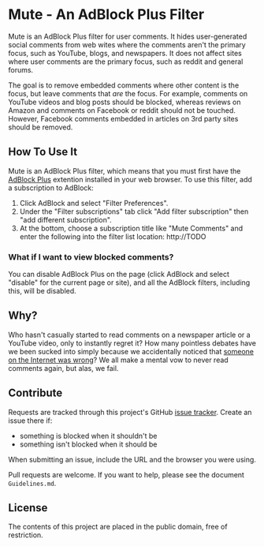 Mute - An AdBlock Plus Filter
===
Mute is an AdBlock Plus filter for user comments. It hides user-generated social comments from web wites where the comments aren't the primary focus, such as YouTube, blogs, and newspapers. It does not affect sites where user comments are the primary focus, such as reddit and general forums.

The goal is to remove embedded comments where other content is the focus, but leave comments that *are* the focus. For example, comments on YouTube videos and blog posts should be blocked, whereas reviews on Amazon and comments on Facebook or reddit should not be touched. However, Facebook comments embedded in articles on 3rd party sites should be removed.

How To Use It
---
Mute is an AdBlock Plus filter, which means that you must first have the [AdBlock Plus](http://adblockplus.org) extention installed in your web browser. To use this filter, add a subscription to AdBlock:

1. Click AdBlock and select "Filter Preferences".
2. Under the "Filter subscriptions" tab click "Add filter subscription" then "add different subscription".
3. At the bottom, choose a subscription title like "Mute Comments" and enter the following into the filter list location:
    http://TODO

### What if I want to view blocked comments?
You can disable AdBlock Plus on the page (click AdBlock and select "disable" for the current page or site), and all the AdBlock filters, including this, will be disabled.

Why?
---
Who hasn't casually started to read comments on a newspaper article or a YouTube video, only to instantly regret it? How many pointless debates have we been sucked into simply because we accidentally noticed that [someone on the Internet was wrong](http://xkcd.com/386/)? We all make a mental vow to never read comments again, but alas, we fail.

Contribute
---
Requests are tracked through this project's GitHub [issue tracker](https://github.com/B-Con/mute/issues). Create an issue there if:

* something is blocked when it shouldn't be
* something isn't blocked when it should be

When submitting an issue, include the URL and the browser you were using.

Pull requests are welcome. If you want to help, please see the document `Guidelines.md`.

License
---
The contents of this project are placed in the public domain, free of restriction.
